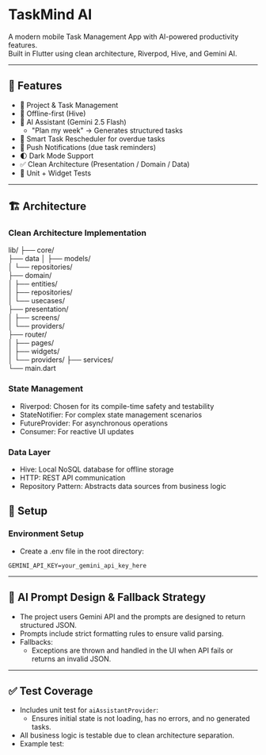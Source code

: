 # TaskMind AI

A modern mobile Task Management App with AI-powered productivity features.  
Built in Flutter using clean architecture, Riverpod, Hive, and Gemini AI.

---

## 🚀 Features

- 📂 Project & Task Management
- 🔄 Offline-first (Hive)
- 🧠 AI Assistant (Gemini 2.5 Flash)
    - "Plan my week" → Generates structured tasks
- 🔁 Smart Task Rescheduler for overdue tasks
- 🔔 Push Notifications (due task reminders)
- 🌓 Dark Mode Support
- ✅ Clean Architecture (Presentation / Domain / Data)
- 🧪 Unit + Widget Tests

---

## 🏗️ Architecture

### Clean Architecture Implementation
lib/
├── core/     
├── data
│   ├── models/           
│   └── repositories/     
├── domain/               
│   ├── entities/         
│   ├── repositories/      
│   └── usecases/         
├── presentation/         
│   ├── screens/          
│   └── providers/        
├── router/           
│   ├── pages/        
│   ├── widgets/     
│   └── providers/
├── services/        
└── main.dart

### State Management

- Riverpod: Chosen for its compile-time safety and testability
- StateNotifier: For complex state management scenarios
- FutureProvider: For asynchronous operations
- Consumer: For reactive UI updates

### Data Layer

- Hive: Local NoSQL database for offline storage
- HTTP: REST API communication
- Repository Pattern: Abstracts data sources from business logic




## 🔧 Setup

### Environment Setup

- Create a .env file in the root directory:

```
GEMINI_API_KEY=your_gemini_api_key_here
```


---

## 🧠 AI Prompt Design & Fallback Strategy

- The project users Gemini API and the prompts are designed to return structured JSON.
- Prompts include strict formatting rules to ensure valid parsing.
- Fallbacks:
  - Exceptions are thrown and handled in the UI when API fails or returns an invalid JSON.

---

## ✅ Test Coverage

- Includes unit test for `aiAssistantProvider`:
  - Ensures initial state is not loading, has no errors, and no generated tasks.
- All business logic is testable due to clean architecture separation.
- Example test:
